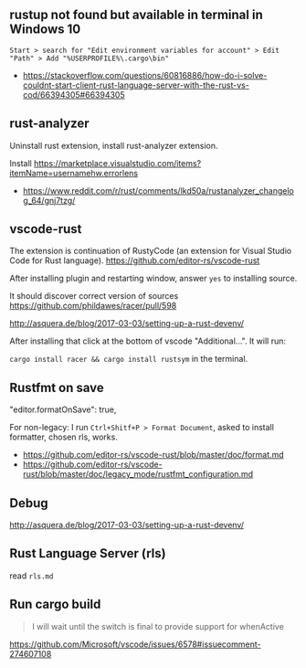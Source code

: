## rustup not found but available in terminal in Windows 10

`Start > search for "Edit environment variables for account" > Edit "Path" > Add "%USERPROFILE%\.cargo\bin"`

- https://stackoverflow.com/questions/60816886/how-do-i-solve-couldnt-start-client-rust-language-server-with-the-rust-vs-cod/66394305#66394305

## rust-analyzer

Uninstall rust extension, install rust-analyzer extension.

Install https://marketplace.visualstudio.com/items?itemName=usernamehw.errorlens

- https://www.reddit.com/r/rust/comments/lkd50a/rustanalyzer_changelog_64/gnj7tzg/

## vscode-rust

The extension is continuation of RustyCode (an extension for Visual Studio Code for Rust language). https://github.com/editor-rs/vscode-rust


After installing plugin and restarting window, answer `yes` to installing source.

It should discover correct version of sources https://github.com/phildawes/racer/pull/598

http://asquera.de/blog/2017-03-03/setting-up-a-rust-devenv/


After installing that click at the bottom of vscode "Additional...". It will run:

`cargo install racer && cargo install rustsym` in the terminal.



## Rustfmt on save

"editor.formatOnSave": true,

For non-legacy: I run `Ctrl+Shitf+P > Format Document`, asked to install formatter, chosen rls, works.

- https://github.com/editor-rs/vscode-rust/blob/master/doc/format.md
- https://github.com/editor-rs/vscode-rust/blob/master/doc/legacy_mode/rustfmt_configuration.md

## Debug

http://asquera.de/blog/2017-03-03/setting-up-a-rust-devenv/

## Rust Language Server (rls)

read `rls.md`

## Run cargo build

>I will wait until the switch is final to provide support for whenActive

https://github.com/Microsoft/vscode/issues/6578#issuecomment-274607108
